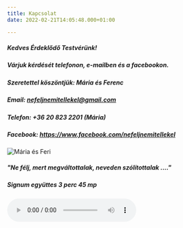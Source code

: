 ```yaml
---
title: Kapcsolat
date: 2022-02-21T14:05:48.000+01:00

---
```

##### Kedves Érdeklődő Testvérünk!

##### Várjuk kérdését telefonon, e-mailben és a facebookon.

##### Szeretettel köszöntjük: Mária és Ferenc

##### **Email:** nefeljnemitellekel@gmail.com

##### **Telefon:** +36 20 823 2201 (Mária)

##### **Facebook:** https://www.facebook.com/nefeljnemitellekel

![Mária és Feri](/images/maria-feri.jpg)

##### _"Ne félj, mert megváltottalak, neveden szólítottalak ...."_

##### Signum együttes 3 perc 45 mp

<audio src="hetvege_ajandeka.mp3" controls="controls"> Your browser does not support the audio element.  
</audio>